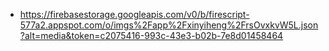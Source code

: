 - https://firebasestorage.googleapis.com/v0/b/firescript-577a2.appspot.com/o/imgs%2Fapp%2Fxinyiheng%2FrsOvxkvW5L.json?alt=media&token=c2075416-993c-43e3-b02b-7e8d01458464
